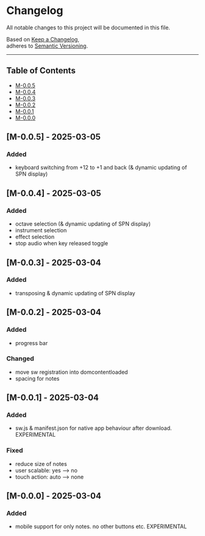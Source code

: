# Changelog

All notable changes to this project will be documented in this file.

Based on [Keep a Changelog](https://keepachangelog.com/en/1.0.0/),  
adheres to [Semantic Versioning](https://semver.org/spec/v2.0.0.html).

---

## Table of Contents

<!-- - [Unreleased](#unreleased) -->
- [M-0.0.5](#m-005---2025-03-05)
- [M-0.0.4](#m-004---2025-03-05)
- [M-0.0.3](#m-003---2025-03-04)
- [M-0.0.2](#m-002---2025-03-04)
- [M-0.0.1](#m-001---2025-03-04)
- [M-0.0.0](#m-000---2025-03-04)


<!-- 
## [X.X.X] - 2025-MM-DD
### Added
- 

### Changed
- 

### Fixed
- 
 -->


<!-- 

FUTURE PLANS





 -->

## [M-0.0.5] - 2025-03-05
### Added
- keyboard switching from +12 to +1 and back (& dynamic updating of SPN display)


## [M-0.0.4] - 2025-03-05
### Added
- octave selection (& dynamic updating of SPN display)
- instrument selection
- effect selection
- stop audio when key released toggle


## [M-0.0.3] - 2025-03-04
### Added
- transposing & dynamic updating of SPN display


## [M-0.0.2] - 2025-03-04
### Added
- progress bar

### Changed
- move sw registration into domcontentloaded
- spacing for notes


## [M-0.0.1] - 2025-03-04
### Added
- sw.js & manifest.json for native app behaviour after download. EXPERIMENTAL

### Fixed
- reduce size of notes
- user scalable: yes --> no
- touch action: auto --> none


## [M-0.0.0] - 2025-03-04
### Added
- mobile support for only notes. no other buttons etc. EXPERIMENTAL

